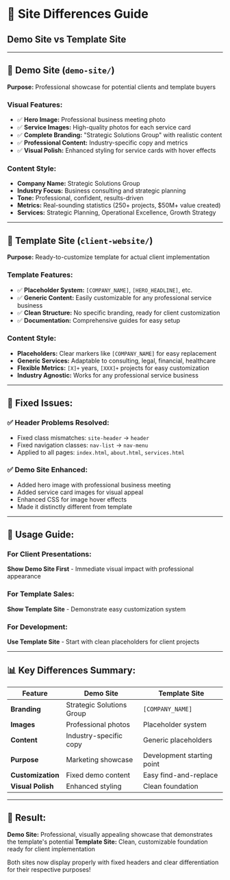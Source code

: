 # 🎯 **Site Differences Guide**

## **Demo Site vs Template Site**

---

## 🚀 **Demo Site** (`demo-site/`)

**Purpose:** Professional showcase for potential clients and template buyers

### **Visual Features:**

- ✅ **Hero Image:** Professional business meeting photo
- ✅ **Service Images:** High-quality photos for each service card
- ✅ **Complete Branding:** "Strategic Solutions Group" with realistic content
- ✅ **Professional Content:** Industry-specific copy and metrics
- ✅ **Visual Polish:** Enhanced styling for service cards with hover effects

### **Content Style:**

- **Company Name:** Strategic Solutions Group
- **Industry Focus:** Business consulting and strategic planning
- **Tone:** Professional, confident, results-driven
- **Metrics:** Real-sounding statistics (250+ projects, $50M+ value created)
- **Services:** Strategic Planning, Operational Excellence, Growth Strategy

---

## 📝 **Template Site** (`client-website/`)

**Purpose:** Ready-to-customize template for actual client implementation

### **Template Features:**

- ✅ **Placeholder System:** `[COMPANY_NAME]`, `[HERO_HEADLINE]`, etc.
- ✅ **Generic Content:** Easily customizable for any professional service business
- ✅ **Clean Structure:** No specific branding, ready for client customization
- ✅ **Documentation:** Comprehensive guides for easy setup

### **Content Style:**

- **Placeholders:** Clear markers like `[COMPANY_NAME]` for easy replacement
- **Generic Services:** Adaptable to consulting, legal, financial, healthcare
- **Flexible Metrics:** `[X]+` years, `[XXX]+` projects for easy customization
- **Industry Agnostic:** Works for any professional service business

---

## 🔧 **Fixed Issues:**

### **✅ Header Problems Resolved:**

- Fixed class mismatches: `site-header` → `header`
- Fixed navigation classes: `nav-list` → `nav-menu`
- Applied to all pages: `index.html`, `about.html`, `services.html`

### **✅ Demo Site Enhanced:**

- Added hero image with professional business meeting
- Added service card images for visual appeal
- Enhanced CSS for image hover effects
- Made it distinctly different from template

---

## 🎯 **Usage Guide:**

### **For Client Presentations:**

**Show Demo Site First** - Immediate visual impact with professional appearance

### **For Template Sales:**

**Show Template Site** - Demonstrate easy customization system

### **For Development:**

**Use Template Site** - Start with clean placeholders for client projects

---

## 📊 **Key Differences Summary:**

| Feature           | Demo Site                 | Template Site              |
| ----------------- | ------------------------- | -------------------------- |
| **Branding**      | Strategic Solutions Group | `[COMPANY_NAME]`           |
| **Images**        | Professional photos       | Placeholder system         |
| **Content**       | Industry-specific copy    | Generic placeholders       |
| **Purpose**       | Marketing showcase        | Development starting point |
| **Customization** | Fixed demo content        | Easy find-and-replace      |
| **Visual Polish** | Enhanced styling          | Clean foundation           |

---

## 🎉 **Result:**

**Demo Site:** Professional, visually appealing showcase that demonstrates the template's potential
**Template Site:** Clean, customizable foundation ready for client implementation

Both sites now display properly with fixed headers and clear differentiation for their respective purposes!

